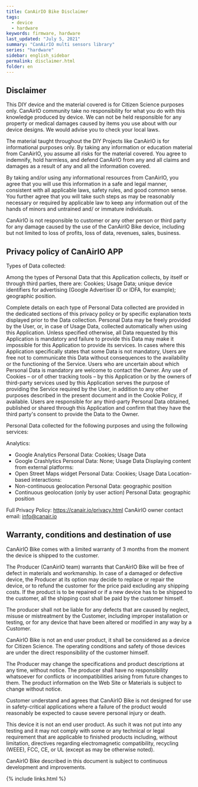 ```yaml
---
title: CanAirIO Bike Disclaimer
tags:
  - device
  - hardware
keywords: firmware, hardware
last_updated: "July 5, 2021"
summary: "CanAirIO multi sensors library"
series: "hardware"
sidebar: english_sidebar
permalink: disclaimer.html
folder: en
---
```


## Disclaimer

This DIY device and the material covered is for Citizen Science purposes only. CanAirIO community take no responsibility for what you do with this knowledge produced by device. We can not be held responsible for any property or medical damages caused by items you use about with our device designs. We would advise you to check your local laws.

The material taught throughout the DIY Projects like CanAirIO is for informational purposes only. By taking any information or education material from CanAirIO, you assume all risks for the material covered. You agree to indemnify, hold harmless, and defend CanAirIO from any and all claims and damages as a result of any and all the information covered.

By taking and/or using any informational resources from CanAirIO, you agree that you will use this information in a safe and legal manner, consistent with all applicable laws, safety rules, and good common sense. You further agree that you will take such steps as may be reasonably necessary or required by applicable law to keep any information out of the hands of minors and untrained and/ or immature individuals.

CanAirIO is not responsible to customer or any other person or third party for any damage caused by the use of the CanAirIO Bike device, including but not limited to loss of profits, loss of data, revenues, sales, business.

## Privacy policy of CanAirIO APP

Types of Data collected:

Among the types of Personal Data that this Application collects, by itself or through third parties, there are: Cookies; Usage Data; unique device identifiers for advertising (Google Advertiser ID or IDFA, for example); geographic position.

Complete details on each type of Personal Data collected are provided in the dedicated sections of this privacy policy or by specific explanation texts displayed prior to the Data collection. Personal Data may be freely provided by the User, or, in case of Usage Data, collected automatically when using this Application. Unless specified otherwise, all Data requested by this Application is mandatory and failure to provide this Data may make it impossible for this Application to provide its services. In cases where this Application specifically states that some Data is not mandatory, Users are free not to communicate this Data without consequences to the availability or the functioning of the Service. Users who are uncertain about which Personal Data is mandatory are welcome to contact the Owner. Any use of Cookies – or of other tracking tools – by this Application or by the owners of third-party services used by this Application serves the purpose of providing the Service required by the User, in addition to any other purposes described in the present document and in the Cookie Policy, if available. Users are responsible for any third-party Personal Data obtained, published or shared through this Application and confirm that they have the third party's consent to provide the Data to the Owner.

Personal Data collected for the following purposes and using the following services:

Analytics:
- Google Analytics Personal Data: Cookies; Usage Data
- Google Crashlytics Personal Data: None; Usage Data
Displaying content from external platforms:
- Open Street Maps widget Personal Data: Cookies; Usage Data
Location-based interactions:
- Non-continuous geolocation Personal Data: geographic position
- Continuous geolocation (only by user action) Personal Data: geographic position

Full Privacy Policy: https://canair.io/privacy.html
CanAirIO owner contact email: info@canair.io

## Warranty, conditions and destination of use

CanAirIO Bike comes with a limited warranty of 3 months from the moment the device is shipped to the customer.

The Producer (CanAirIO team) warrants that CanAirIO Bike will be free of defect in materials and workmanship. In case of a damaged or defective device, the Producer at its option may decide to replace or repair the device, or to refund the customer for the price paid excluding any shipping costs. If the product is to be repaired or if a new device has to be shipped to the customer, all the shipping cost shall be paid by the customer himself.

The producer shall not be liable for any defects that are caused by neglect, misuse or mistreatment by the Customer, including improper installation or testing, or for any device that have been altered or modified in any way by a Customer.

CanAirIO Bike is not an end user product, it shall be considered as a device for Citizen Science. The operating conditions and safety of those devices are under the direct responsibility of the customer himself.

The Producer may change the specifications and product descriptions at any time, without notice. The producer shall have no responsibility whatsoever for conflicts or incompatibilities arising from future changes to them. The product information on the Web Site or Materials is subject to change without notice.

Customer understand and agrees that CanAirIO Bike is not designed for use in safety-critical applications where a failure of the product would reasonably be expected to cause severe personal injury or death.

This device it is not an end user product. As such it was not put into any testing and it may not comply with some or any technical or legal requirement that are applicable to finished products including, without limitation, directives regarding electromagnetic compatibility, recycling (WEEE), FCC, CE, or UL (except as may be otherwise noted).

CanAirIO Bike described in this document is subject to continuous development and improvements.

{% include links.html %}
